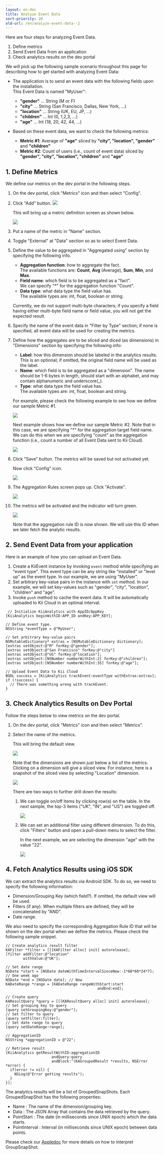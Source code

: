 ```yaml
---
layout: en-doc
title: Analyze Event Data
sort-priority: 20
old-url: /en/analyze-event-data--2
---
```

Here are four steps for analyzing Event Data.

1. Define metrics
1. Send Event Data from an application
1. Check analytics results on the dev portal

We will pick up the following sample scenario throughout this page for
describing how to get started with analyzing Event Data:

* The application is to send an event data with the following fields upon the
  installation.  
  This Event Data is named "MyUser":
    * **"gender"** ... String (M or F)
    * **"city"** ... String (San Francisco, Dallas, New York, ...)
    * **"location"** ... String (UK, EU, JP, ...)
    * **"children"** ... Int (0, 1,2,3, ...)
    * **"age"** ... Int (18, 20, 42, 44, ...)

* Based on these event data, we want to check the following metrics:
    * **Metric #1**: Average of **"age"** sliced by **"city", "location",
      "gender"** and **"children"**
    * **Metric #2**: Count of users (i.e., count of event data) sliced by
      **"gender", "city", "location", "children"** and **"age"**

## 1. Define Metrics

We define our metrics on the dev portal in the following steps.

1. On the dev portal, click "Metrics" icon and then select "Config".
1. Click "Add" button.
    ![](01.png)

    This will bring up a metric definition screen as shown below.

    ![](02.png)
1. Put a name of the metric in "Name" section.
1. Toggle "External" at "Data" section so as to select Event Data.
1. Define the value to be aggregated in "Aggregated using" section by
   specifying the following info.
    * **Aggregation function**: how to aggregate the fact.  
        The available functions are: **Count**, **Avg** (Average), **Sum**,
        **Min**, and **Max**.
    * **Field name**: which field is to be aggregated as a "fact".  
        We can specify "*" for the aggregation function "Count".
    * **Data type**: what data type the field value has.  
        The available types are: int, float, boolean or string.

    <p class="note">Currently, we do not support multi-byte characters; if you specify a field having either multi-byte field name or field value, you will not get the expected result.</p>

1. Specify the name of the event data in "Filter by Type" section; if none is
   specified, all event data will be used for creating the metrics.
1. Define how the aggregates are to be sliced and diced (as dimensions) in
   "Dimensions" section by specifying the following info:
    * **Label**: how this dimension should be labeled in the analytics results.
      This is an optional; if omitted, the original field name will be used as
      the label.
    * **Name**: which field is to be aggregated as a "dimension".  The name
      should be 1-6 bytes in length, should start with an alphabet, and may
      contain alphanumeric and underscore(\_).
    * **Type**: what data type the field value has.  
        The available types are: int, float, boolean and string.

    For example, please check the following example to see how we define our
    sample Metric #1.

    ![](03.png)

    Next example shows how we define our sample Metric #2. Note that in this
    case, we are specifying "*" for the aggregation target field name.  We can
    do this when we are specifying "count" as the aggregation function (i.e.,
    count a number of all Event Data sent to Kii Cloud).

    ![](04.png)

1. Click "Save" button.  The metrics will be saved but not activated yet.

    Now click "Config" icon.

    ![](05.png)

1. The Aggregation Rules screen pops up.  Click "Activate".

    ![](06.png)

1. The metrics will be activated and the indicator will turn green.

    ![](07.png)

    Note that the aggregation rule ID is now shown. We will use this ID when we
    later fetch the analytic results.


## 2. Send Event Data from your application

Here is an example of how you can upload an Event Data.

1. Create a KiiEvent instance by invoking `event` method while specifying an
   "event type". This event type can be any string like "installed" or "level
   up" as the event type.  In our example, we are using "MyUser".
1. Set arbitrary key-value pairs in the instance with `set` method. In our
   example, we will set key-values such as "gender", "city", "location",
   "children" and "age".
1. Invoke `push` method to cache the event data. It will be automatically
   uploaded to Kii Cloud in an optimal interval.

```objc
 // Initialize KiiAnalytics with AppID/AppKey
[KiiAnalytics beginWithID:APP_ID andKey:APP_KEY];

// Define event type.
NSString *eventType = @"MyUser";

// Set arbitrary key-value pairs
NSMutableDictionary* extras = [NSMutableDictionary dictionary];
[extras setObject:@"M" forKey:@"gender"];
[extras setObject:@"San Francisco" forKey:@"city"]
[extras setObject:@"US" forKey:@"location"];
[extras setObject:[NSNumber numberWithInt:2] forKey:@"children"];
[extras setObject:[NSNumber numberWithInt:35] forKey:@"age"];

// Upload Event Data to Kii Cloud
BOOL success = [KiiAnalytics trackEvent:eventType withExtras:extras];
if (!success) {
  // There was something wrong with trackEvent.
}
```


## 3. Check Analytics Results on Dev Portal

Follow the steps below to view metrics on the dev portal.

1. On the dev portal, click "Metrics" icon and then select "Metrics".
1. Select the name of the metrics.

    This will bring the default view.

    ![](08.png)

    Note that the dimensions are shown just below a list of the metrics.  
    Clicking on a dimension will give a sliced view.  For instance, here is a
    snapshot of the sliced view by selecting "Location" dimension.

    ![](09.png)

    There are two ways to further drill down the results:

    1. We can toggle on/off items by clicking row(s) on the table. In the next
       sample, the top-3 items ("UK", "IN", and "US") are toggled off.
       
        ![](10.png)

    1. We can set an additional filter using different dimension. To do this,
       click "Filters" button and open a pull-down menu to select the filter.
    
        In the next example, we are selecting the dimension "age" with the
        value "22".

        ![](11.png)

## 4. Fetch Analytics Results using iOS SDK

We can extract the analytics results via Android SDK.  To do so, we need to specify the following information:

* Dimension/Grouping Key (which field?).  If omitted, the default view will be used.
* Filters (if any).  When multiple filters are defined, they will be concatenated by "AND".
* Date range.

We also need to specify the corresponding Aggregation Rule ID that will be shown on the dev portal when we define the metrics.  Please check the following sample snippet.

```obj-c
// Create analytics result filter
KAFilter *filter = [[[KAFilter alloc] init] autorelease];
[filter addFilter:@"location" 
        withValue:@"UK"];

// Set date range
NSDate *start = [NSDate dateWithTimeIntervalSinceNow:-1*60*60*24*7]; // One week ago
NSDate *end = [NSDate date]; // Now
KADateRange *range = [KADateRange rangeWithStart:start
                                          andEnd:end];

// Create query
KAResultQuery *query = [[[KAResultQuery alloc] init] autorelease];
// Set grouping key to query
[query setGroupingKey:@"gender"];
// Set filter to query
[query setFilter:filter];
// Set date range to query
[query setDateRange:range];

// AggregationID
NSString *aggregationID = @"22";

// Retrieve result
[KiiAnalytics getResultWithID:aggregationID
                     andQuery:query
                     andBlock:^(KAGroupedResult *results, NSError *error) {
  if(error != nil) {
    NSLog(@"Error getting results");
  }
}];
```

The analytics results will be a list of GroupedSnapShots.  Each GroupedSnapShot has the following properties:

* Name : The name of the dimension/grouping key.
* Data : The JSON Array that contains the data retrieved by the query.
* PointStart : The date (in milliseconds since UNIX epoch) which the data starts.
* PointInterval : Interval (in milliseconds since UNIX epoch) between data points.

Please check our [Appledoc](http://static.kii.com/devportal/docs/ios_analytics/Classes/KAGroupedSnapShot.html) for more details on how to interpret GroupSnapShot.